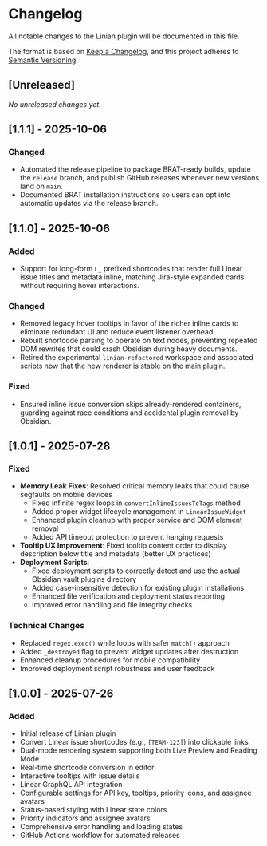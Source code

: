 # Changelog

All notable changes to the Linian plugin will be documented in this file.

The format is based on [Keep a Changelog](https://keepachangelog.com/en/1.0.0/),
and this project adheres to [Semantic Versioning](https://semver.org/spec/v2.0.0.html).

## [Unreleased]

_No unreleased changes yet._

## [1.1.1] - 2025-10-06

### Changed
- Automated the release pipeline to package BRAT-ready builds, update the `release` branch, and publish GitHub releases whenever new versions land on `main`.
- Documented BRAT installation instructions so users can opt into automatic updates via the release branch.

## [1.1.0] - 2025-10-06

### Added
- Support for long-form `L_` prefixed shortcodes that render full Linear issue titles and metadata inline, matching Jira-style expanded cards without requiring hover interactions.

### Changed
- Removed legacy hover tooltips in favor of the richer inline cards to eliminate redundant UI and reduce event listener overhead.
- Rebuilt shortcode parsing to operate on text nodes, preventing repeated DOM rewrites that could crash Obsidian during heavy documents.
- Retired the experimental `linian-refactored` workspace and associated scripts now that the new renderer is stable on the main plugin.

### Fixed
- Ensured inline issue conversion skips already-rendered containers, guarding against race conditions and accidental plugin removal by Obsidian.

## [1.0.1] - 2025-07-28

### Fixed
- **Memory Leak Fixes**: Resolved critical memory leaks that could cause segfaults on mobile devices
  - Fixed infinite regex loops in `convertInlineIssuesToTags` method
  - Added proper widget lifecycle management in `LinearIssueWidget`
  - Enhanced plugin cleanup with proper service and DOM element removal
  - Added API timeout protection to prevent hanging requests
- **Tooltip UX Improvement**: Fixed tooltip content order to display description below title and metadata (better UX practices)
- **Deployment Scripts**: 
  - Fixed deployment scripts to correctly detect and use the actual Obsidian vault plugins directory
  - Added case-insensitive detection for existing plugin installations
  - Enhanced file verification and deployment status reporting
  - Improved error handling and file integrity checks

### Technical Changes
- Replaced `regex.exec()` while loops with safer `match()` approach
- Added `_destroyed` flag to prevent widget updates after destruction
- Enhanced cleanup procedures for mobile compatibility
- Improved deployment script robustness and user feedback

## [1.0.0] - 2025-07-26

### Added
- Initial release of Linian plugin
- Convert Linear issue shortcodes (e.g., `[TEAM-123]`) into clickable links
- Dual-mode rendering system supporting both Live Preview and Reading Mode
- Real-time shortcode conversion in editor
- Interactive tooltips with issue details
- Linear GraphQL API integration
- Configurable settings for API key, tooltips, priority icons, and assignee avatars
- Status-based styling with Linear state colors
- Priority indicators and assignee avatars
- Comprehensive error handling and loading states
- GitHub Actions workflow for automated releases

